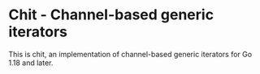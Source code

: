 # Chit - Channel-based generic iterators

This is chit,
an implementation of channel-based generic iterators for Go 1.18 and later.
